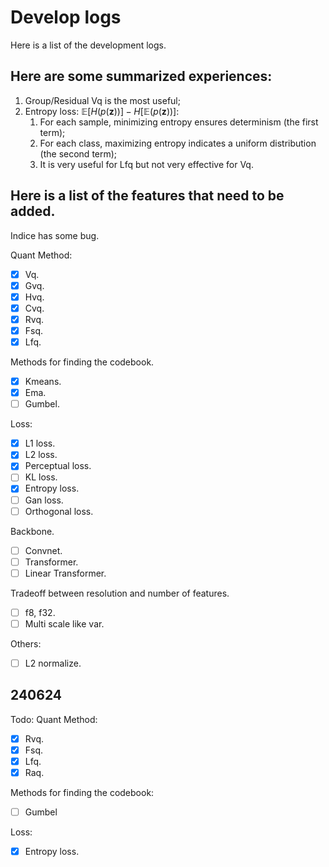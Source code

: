 # Develop logs

Here is a list of the development logs.

## Here are some summarized experiences:

1. Group/Residual Vq is the most useful;
2. Entropy loss: $\mathbb{E}[H(p(\mathbf{z}))] - H[\mathbb{E}(p(\mathbf{z}))]$:
   1. For each sample, minimizing entropy ensures determinism (the first term);
   2. For each class, maximizing entropy indicates a uniform distribution (the second term);
   3. It is very useful for Lfq but not very effective for Vq.

## Here is a list of the features that need to be added.

Indice has some bug.

Quant Method:
- [x] Vq.
- [x] Gvq.
- [x] Hvq.
- [x] Cvq.
- [x] Rvq.
- [x] Fsq.
- [x] Lfq.

Methods for finding the codebook.
- [x] Kmeans.
- [x] Ema.
- [ ] Gumbel.

Loss:
- [x] L1 loss.
- [x] L2 loss.
- [x] Perceptual loss.
- [ ] KL loss.
- [x] Entropy loss.
- [ ] Gan loss.
- [ ] Orthogonal loss.

Backbone.
- [ ] Convnet.
- [ ] Transformer.
- [ ] Linear Transformer.

Tradeoff between resolution and number of features.
- [ ] f8, f32.
- [ ] Multi scale like var.

Others:
- [ ] L2 normalize.

## 240624
Todo:
Quant Method:
- [x] Rvq.
- [x] Fsq.
- [x] Lfq.
- [x] Raq.

Methods for finding the codebook:
- [ ] Gumbel

Loss:
- [x] Entropy loss.
